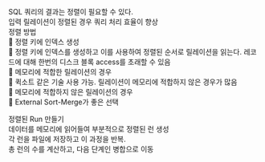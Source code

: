 SQL 쿼리의 결과는 정렬이 필요할 수 있다.<br/>
입력 릴레이션이 정렬된 경우 쿼리 처리 효율이 향상<br/>
정렬 방법<br/>
	정렬 키에 인덱스 생성<br/>
	정렬 키에 인덱스를 생성하고 이를 사용하여 정렬된 순서로 릴레이션을 읽는다. 레코드에 대해 한번의 디스크 블록 access를 초래할 수 있음<br/>
	메모리에 적합한 릴레이션의 경우<br/>
	퀵소트 같은 기술 사용 가능. 릴레이션이 메모리에 적합하지 않은 경우가 많음<br/>
	메모리에 적합하지 않은 릴레이션의 경우<br/>
	External Sort-Merge가 좋은 선택<br/>

정렬된 Run 만들기<br/>
데이터를 메모리에 읽어들여 부분적으로 정렬된 런 생성<br/>
각 런을 파일에 저장하고 이 과정을 반복.<br/>
총 런의 수를 계산하고, 다음 단계인 병합으로 이동<br/>
